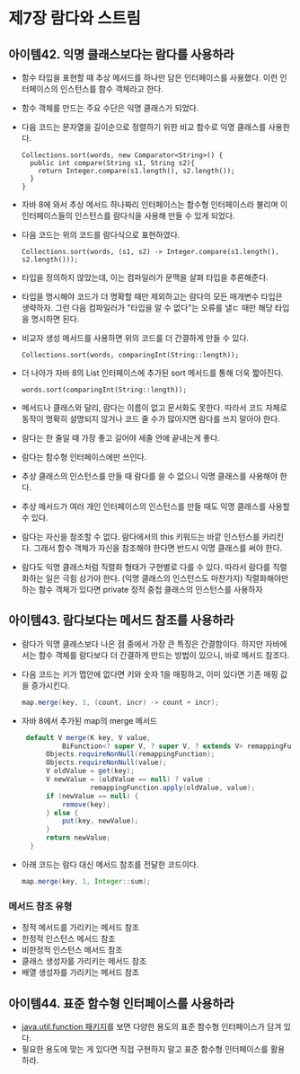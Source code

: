 # 제7장 람다와 스트림


## 아이템42. 익명 클래스보다는 람다를 사용하라
- 함수 타입을 표현할 때 추상 메서드를 하나만 담은 인터페이스를 사용했다. 이런 인터페이스의 인스턴스를 함수 객체라고 한다.
- 함수 객체를 만드는 주요 수단은 익명 클래스가 되었다.
- 다음 코드는 문자열을 길이순으로 정렬하기 위한 비교 함수로 익명 클래스를 사용한다.

  ```
  Collections.sort(words, new Comparator<String>() {
    public int compare(String s1, String s2){
      return Integer.compare(s1.length(), s2.length());
    }
  }
  ```
- 자바 8에 와서 추상 메서드 하나짜리 인터페이스는 함수형 인터페이스라 불리며 이 인터페이스들의 인스턴스를 람다식을 사용해 만들 수 있게 되었다.
- 다음 코드는 위의 코드를 람다식으로 표현하였다.
  ```
  Collections.sort(words, (s1, s2) -> Integer.compare(s1.length(), s2.length()));
  ```
- 타입을 정의하지 않았는데, 이는 컴파일러가 문맥을 살펴 타입을 추론해준다.
- 타입을 명시해야 코드가 더 명확할 때만 제외하고는 람다의 모든 매개변수 타입은 생략하자. 그런 다음 컴파일러가 "타입을 알 수 없다"는 오류를 낼ㄷ 때만 해당 타입을 명시하면 된다.
- 비교자 생성 메서드를 사용하면 위의 코드를 더 간결하게 만들 수 있다.
  ```
  Collections.sort(words, comparingInt(String::length));
  ```
- 더 나아가 자바 8의 List 인터페이스에 추가된 sort 메서드를 통해 더욱 짧아진다.
  ```
  words.sort(comparingInt(String::length));
  ```

- 메서드나 클래스와 달리, 람다는 이름이 없고 문서화도 못한다. 따라서 코드 자체로 동작이 명확히 설명되지 않거나 코드 줄 수가 많아지면 람다를 쓰지 말아야 한다.
- 람다는 한 줄일 때 가장 좋고 길어야 세줄 안에 끝내는게 좋다.
- 람다는 함수형 인터페이스에만 쓰인다. 
- 추상 클래스의 인스턴스를 만들 때 람다를 쓸 수 없으니 익명 클래스를 사용해야 한다.
- 추상 메서드가 여러 개인 인터페이스의 인스턴스를 만들 때도 익명 클래스를 사용할 수 있다.
- 람다는 자신을 참조할 수 없다. 람다에서의 this 키워드는 바깥 인스턴스를 카리킨다. 그래서 함수 객체가 자신을 참조해야 한다면 반드시 익명 클래스를 써야 한다.
- 람다도 익명 클래스처럼 직렬화 형태가 구현별로 다를 수 있다. 따라서 람다를 직렬화하는 일은 극힘 삼가야 한다. (익명 클래스의 인스턴스도 마찬가지) 직렬화해야만 하는 함수 객체가 있다면 private 정적 중첩 클래스의 인스턴스를 사용하자


## 아이템43. 람다보다는 메서드 참조를 사용하라
- 람다가 익명 클래스보다 나은 점 중에서 가장 큰 특징은 간결함이다. 하지만 자바에서는 함수 객체를 람다보다 더 간결하게 만드는 방법이 있으니, 바로 메서드 참조다.
- 다음 코드는 키가 맵안에 없다면 키와 숫자 1을 매핑하고, 이미 있다면 기존 매핑 값을 증가시킨다.
  ```java
  map.merge(key, 1, (count, incr) -> count + incr);
  ```
  
- 자바 8에서 추가된 map의 merge 메서드
  ```java
   default V merge(K key, V value,
            BiFunction<? super V, ? super V, ? extends V> remappingFunction) {
        Objects.requireNonNull(remappingFunction);
        Objects.requireNonNull(value);
        V oldValue = get(key);
        V newValue = (oldValue == null) ? value :
                   remappingFunction.apply(oldValue, value);
        if (newValue == null) {
            remove(key);
        } else {
            put(key, newValue);
        }
        return newValue;
    }
  ```

- 아래 코드는 람다 대신 메서드 참조를 전달한 코드이다.
  ```java
  map.merge(key, 1, Integer::sum);
  ```

### 메서드 참조 유형
- 정적 메서드를 가리키는 메서드 참조
- 한정적 인스턴스 메서드 참조
- 비한정적 인스턴스 메서드 참조
- 클래스 생성자를 가리키는 메서드 참조
- 배열 생성자를 가리키는 메서드 참조
  
  
## 아이템44. 표준 함수형 인터페이스를 사용하라
- [java.util.function 패키지](https://docs.oracle.com/javase/8/docs/api/java/util/function/package-summary.html)를 보면 다양한 용도의 표준 함수형 인터페이스가 담겨 있다.
- 필요한 용도에 맞는 게 있다면 직접 구현하지 말고 표준 함수형 인터페이스를 활용하라.

  
  







